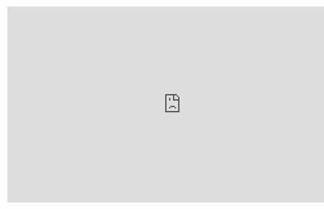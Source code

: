 <iframe style="border: 1px solid rgba(0, 0, 0, 0.1);" width="800" height="450" src="https://www.figma.com/embed?embed_host=share&url=https%3A%2F%2Fwww.figma.com%2Ffile%2FkRp7qL13tGyrgNjtba3qdf%2FWireframe-M%25C3%25A9dio%3Ftype%3Ddesign%26node-id%3D0%253A1%26t%3DR4sGQHJ5noknYK9r-1" allowfullscreen></iframe>
